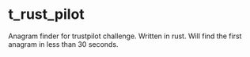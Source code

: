 # t_rust_pilot
Anagram finder for trustpilot challenge.
Written in rust. Will find the first anagram in less than 30 seconds.
